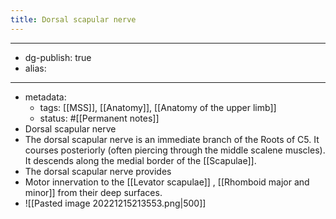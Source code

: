 ```yaml
---
title: Dorsal scapular nerve
---
```


- --
- dg-publish: true
- alias:
- --
- metadata:
	- tags: [[MSS]], [[Anatomy]], [[Anatomy of the upper limb]]
	- status: #[[Permanent notes]]
- Dorsal scapular nerve
- The dorsal scapular nerve is an immediate branch of the Roots of C5. It courses posteriorly (often piercing through the middle scalene muscles). It descends along the medial border of the [[Scapulae]].
- The dorsal scapular nerve provides
- Motor innervation to the [[Levator scapulae]] , [[Rhomboid major and minor]] from their deep surfaces.
- ![[Pasted image 20221215213553.png|500]]